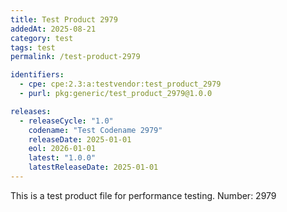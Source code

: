 ```yaml
---
title: Test Product 2979
addedAt: 2025-08-21
category: test
tags: test
permalink: /test-product-2979

identifiers:
  - cpe: cpe:2.3:a:testvendor:test_product_2979
  - purl: pkg:generic/test_product_2979@1.0.0

releases:
  - releaseCycle: "1.0"
    codename: "Test Codename 2979"
    releaseDate: 2025-01-01
    eol: 2026-01-01
    latest: "1.0.0"
    latestReleaseDate: 2025-01-01
---
```


This is a test product file for performance testing. Number: 2979
